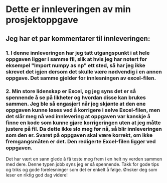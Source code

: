 # Dette er innleveringen av min prosjektoppgave

<h2>Jeg har et par kommentarer til innleveringen:</h2>

<h3>1. I denne innleveringen har jeg tatt utgangspunkt i at hele oppgaven ligger i samme fil, slik at hvis jeg har notert for eksempel "Import numpy as np" ett sted, så har jeg ikke skrevet det igjen dersom det skulle være nødvendig i en annen oppgave. Det samme gjelder for innlesningen av excel-filen.</h3>
<h3>2. Min store lidenskap er Excel, og jeg syns det er så spennende å se på likheter og hvordan disse kan brukes sammen. Jeg ble så engasjert når jeg skjønte at den ene oppgaven kunne løses ved å korrigere i selve Excel-filen, men det slår meg nå ved innlevering at oppgaven var kanskje å finne en kode som kunne gjøre korrigeringen uten at jeg måtte justere på fil. Da dette ikke slo meg før nå, så blir innleveringen som den er. Svaret på oppgaven skal være korrekt, om ikke fremgangsmåten er det.
Den redigerte Excel-filen ligger ved oppgaven.</h3>

Det har vært en sann glede å få teste meg frem i en helt ny verden sammen med dere. Denne typen jobb syns jeg er så spennende. Takk for gode tips og triks og gode forelesninger som det er enkelt å følge. 
Ønsker deg som leser en riktig god dag videre! 
